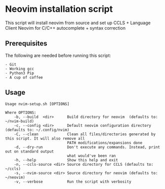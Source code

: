 # Neovim installation script

This script will install neovim from source and set up CCLS + Language Client Neovim for
C/C++ autocomplete + syntax correction

## Prerequisites

The following are needed before running this script:

    - Git
    - Working gcc
    - Python3 Pip
    - A cup of coffee

## Usage
```
Usage nvim-setup.sh [OPTIONS]

Where OPTIONS:
    -b, --build  <dir>      Build directory for neovim  (defaults to: ~/nvim-build)
    -c, --config <dir>      Default neovim configuration directory (defaults to: ~/.config/nvim)
    -C, --clean             Clean all files/directories generated by this script. It will also remove all
                            PATH modifications/expansions done
    -d, --dry-run           Don't execute any commands. Instead, print out on standard output
                            what would've been ran
    -h, --help              Show this help and exit
    -n, --ccls-source <dir> Source directory for CCLS (defaults to: ~/ccls)
    -s, --nvim-source <dir> Source directory for neovim (defaults to: ~/neovim)
    -v, --verbose           Run the script with verbosity
```
